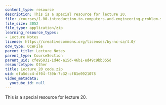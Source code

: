 ```yaml
---
content_type: resource
description: This is a special resource for lecture 20.
file: /courses/1-00-introduction-to-computers-and-engineering-problem-solving-spring-2012/efa5dcc4df04f30b7c32cf81e0921078_Lecture_20_code.zip
file_size: 3052
file_type: application/zip
learning_resource_types:
- Lecture Notes
license: https://creativecommons.org/licenses/by-nc-sa/4.0/
ocw_type: OCWFile
parent_title: Lecture Notes
parent_type: CourseSection
parent_uid: cfe95031-1d4d-a15d-46b1-ed49c9bb355d
resourcetype: Other
title: Lecture_20_code.zip
uid: efa5dcc4-df04-f30b-7c32-cf81e0921078
video_metadata:
  youtube_id: null
---
```

This is a special resource for lecture 20.